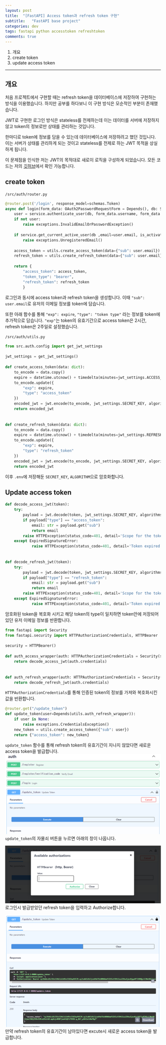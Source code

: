 ```yaml
---
layout: post
title:  "[FastAPI] Access token과 refresh token 구현"
subtitle:   "FastAPI base project"
categories: dev
tags: fastapi python accesstoken refreshtoken
comments: true
---
```


1. 개요
2. create token
3. update access token
---

## 개요

처음 프로젝트에서 구현할 때는 refresh token을 데이터베이스에 저장하여 구현하는 방식을 이용했습니다. 하지만 공부를 하다보니 이 구현 방식은 모순적인 부분이 존재했습니다. 

JWT로 구현한 로그인 방식은 stateless를 전제하는데 이는 데이터를 서버에 저장하지 않고 token의 정보로만 상태를 관리하는 것입니다. 

한마디로 token에 정보를 담을 수 있는데 데이터베이스에 저장하려고 했던 것입니다. 이는 서버가 상태를 관리하게 되는 것이고 stateless를 전제로 하는 JWT 목적을 상실하게 됩니다.

이 문제점을 인식한 저는 JWT의 목적대로 새로이 로직을 구성하게 되었습니다. 모든 코드는 저의  [깃허브](https://github.com/earthquakoo/FastAPI-Base-Project)에서 확인 가능합니다.


## create token


`/src/auth/router.py`
```python
@router.post('/login', response_model=schemas.Token)
async def login(form_data: OAuth2PasswordRequestForm = Depends(), db: Session = Depends(get_db)):
    user = service.authenticate_user(db, form_data.username, form_data.password)
    if not user:
        raise exceptions.InvalidEmailOrPasswordException()
    
    if service.get_current_active_user(db ,email=user.email, is_activate=False):
        raise exceptions.UnregisteredEmail()
    
    access_token = utils.create_access_token(data={"sub": user.email})
    refresh_token = utils.create_refresh_token(data={"sub": user.email})
    
    return {
        "access_token": access_token,
        "token_type": "bearer",
        "refresh_token": refresh_token
        }
```
로그인과 동시에 access token과 refresh token을 생성합니다. 이때 `"sub": user.email`로 유저의 이메일 정보를 token에 담습니다.

또한 아래 함수를 통해 `"exp": expire`, `"type": "token type"` 라는 정보를 token에 추가적으로 담습니다. `"exp"`는 token의 유효기간으로 access token은 2시간, refresh token은 2주일로 설정했습니다. 

`/src/auth/utils.py`
```python
from src.auth.config import get_jwt_settings

jwt_settings = get_jwt_settings()

def create_access_token(data: dict):
    to_encode = data.copy()
    expire = datetime.utcnow() + timedelta(minutes=jwt_settings.ACCESS_TOKEN_EXPIRE_MINUTES)
    to_encode.update({
        "exp": expire,
        "type": "access_token"
    })
    encoded_jwt = jwt.encode(to_encode, jwt_settings.SECRET_KEY, algorithm=jwt_settings.ALGORITHM)
    return encoded_jwt


def create_refresh_token(data: dict):
    to_encode = data.copy()
    expire = datetime.utcnow() + timedelta(minutes=jwt_settings.REFRESH_TOKEN_EXPIRE_MINUTES)        
    to_encode.update({
        "exp": expire,
        "type": "refresh_token"
    })
    encoded_jwt = jwt.encode(to_encode, jwt_settings.SECRET_KEY, algorithm=jwt_settings.ALGORITHM)
    return encoded_jwt
```
이후 `.env`에 저장해둔 `SECRET_KEY`, `ALGORITHM`으로 암호화합니다.


## Update access token 

```python
def decode_access_jwt(token):
    try:
        payload = jwt.decode(token, jwt_settings.SECRET_KEY, algorithms=[jwt_settings.ALGORITHM])
        if payload["type"] == "access_token":
            email: str = payload.get("sub")
            return email
        raise HTTPException(status_code=401, detail='Scope for the token is invalid')
    except ExpiredSignatureError:
            raise HTTPException(status_code=401, detail='Token expired')


def decode_refresh_jwt(token):
    try:
        payload = jwt.decode(token, jwt_settings.SECRET_KEY, algorithms=[jwt_settings.ALGORITHM])
        if payload["type"] == "refresh_token":
            email: str = payload.get("sub")
            return email
        raise HTTPException(status_code=401, detail='Scope for the token is invalid')
    except ExpiredSignatureError:
            raise HTTPException(status_code=401, detail='Token expired')
```
암호화된 token을 복호화 시키고 해당 token의 type이 일치하면 token안에 저장되어있던 유저 이메일 정보를 반환합니다.


```python
from fastapi import Security
from fastapi.security import HTTPAuthorizationCredentials, HTTPBearer

security = HTTPBearer()

def auth_access_wrapper(auth: HTTPAuthorizationCredentials = Security(security)):
	return decode_access_jwt(auth.credentials)


def auth_refresh_wrapper(auth: HTTPAuthorizationCredentials = Security(security)):
	return decode_refresh_jwt(auth.credentials)
```
`HTTPAuthorizationCredentials`를 통해 인증된 token의 정보를 가져와 복호화시킨 값을 반환합니다.


```python
@router.get("/update_token")
def update_token(user=Depends(utils.auth_refresh_wrapper)):
    if user is None:
        raise exceptions.CredentialsException()
    new_token = utils.create_access_token({"sub": user})
    return {"access_token": new_token}
```
`update_token` 함수를 통해 refresh token의 유효기간이 지나지 않았다면 새로운 access token을 발급합니다.
![img](/assets/img/dev/updatetoken.PNG)
`update_token`의 자물쇠 버튼을 누르면 아래의 창이 나옵니다.

![img](/assets/img/dev/updatetoken2.PNG)
로그인시 발급받았던 refresh token을 입력하고 Authorize합니다.

![img](/assets/img/dev/updatetoken3.PNG)
만약 refresh token의 유효기간이 남아있다면 excute시 새로운 access token을 발급합니다.
